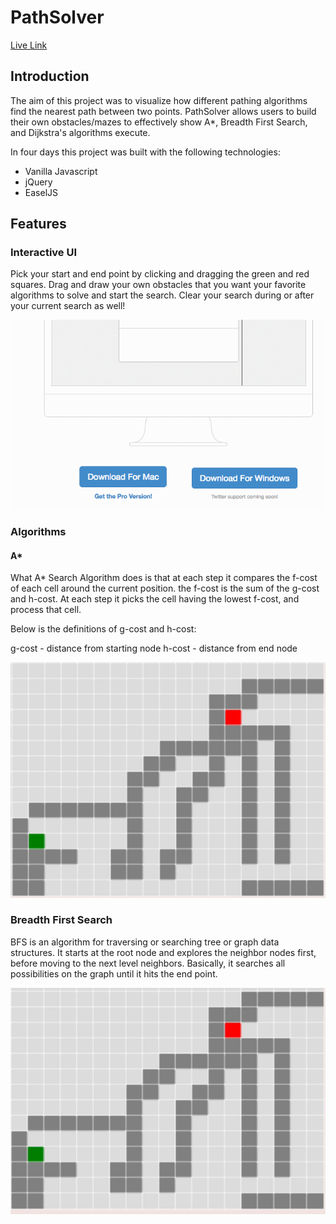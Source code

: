 # PathSolver
[Live Link](https://mbegur.github.io/Pathsolver/)

## Introduction
The aim of this project was to visualize how different pathing algorithms find the nearest path between two points. PathSolver allows users to build their own obstacles/mazes to effectively show A\*, Breadth First Search, and Dijkstra's algorithms execute.

In four days this project was built with the following technologies:
- Vanilla Javascript
- jQuery
- EaselJS

## Features

### Interactive UI

Pick your start and end point by clicking and dragging the green and red squares. Drag and draw your own obstacles that you want your favorite algorithms to solve and start the search. Clear your search during or after your current search as well!

![pathsolver1](/assets/pathsolver1.gif)

### Algorithms

#### A\*

What A* Search Algorithm does is that at each step it compares the f-cost of each cell around the current position. the f-cost is the sum of the g-cost and h-cost. At each step it picks the cell having the lowest f-cost, and process that cell.

Below is the definitions of g-cost and h-cost:

g-cost - distance from starting node
h-cost - distance from end node

![astar](/assets/pathsolver2.gif)

### Breadth First Search

BFS is an algorithm for traversing or searching tree or graph data structures. It starts at the root node and explores the neighbor nodes first, before moving to the next level neighbors. Basically, it searches all possibilities on the graph until it hits the end point.

![bfs](/assets/pathsolver3.gif)
